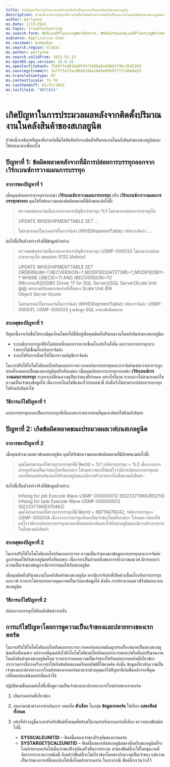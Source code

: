 ```yaml
---
title: เกิดปัญหาในการประมวลผลหลังจากติดตั้งปริมาณงานในคลังสินค้าของสเกลยูนิต
description: หัวข้อนี้จะอธิบายปัญหาที่อาจเกิดขึ้นได้ทันทีหลังจากติดตั้งปริมาณงานในคลังสินค้าของสเกลยูนิตและให้คำแนะนําเพื่อแก้ไข
author: perlynne
ms.date: 1/13/2022
ms.topic: troubleshooting
ms.search.form: WHSLoadPlanningWorkbench, WHSOutboundLoadPlanningWorkbench
audience: Application User
ms.reviewer: kamaybac
ms.search.region: Global
ms.author: perlynne
ms.search.validFrom: 2022-01-13
ms.dyn365.ops.version: 10.0.25
ms.openlocfilehash: f589ffed61b695f471989ab1dd693f30cd5d5262
ms.sourcegitcommit: 3a7f1fe72ac08e62dda1045e0fb97f7174b69a25
ms.translationtype: HT
ms.contentlocale: th-TH
ms.lasthandoff: 01/31/2022
ms.locfileid: "8071651"
---
```

# <a name="processing-issues-occur-after-a-scale-unit-warehouse-workload-is-installed"></a>เกิดปัญหาในการประมวลผลหลังจากติดตั้งปริมาณงานในคลังสินค้าของสเกลยูนิต

หัวข้อนี้จะอธิบายปัญหาที่อาจเกิดขึ้นได้ทันทีหลังจากติดตั้งปริมาณงานในคลังสินค้าของสเกลยูนิตและให้คำแนะนําเพื่อแก้ไข

## <a name="issue-1-error-after-a-load-is-released-from-a-load-planning-workbench"></a>ปัญหาที่ 1: ข้อผิดพลาดหลังจากที่มีการปล่อยการบรรทุกออกจากเวิร์กเบนซ์การวางแผนการบรรทุก

### <a name="symptoms-of-issue-1"></a>อาการของปัญหาที่ 1

เมื่อคุณปล่อยการบรรทุกจากหน้า **เวิร์กเบนซ์การวางแผนการบรรทุก** หรือ **เวิร์กเบนซ์การวางแผนการบรรทุกขาออก** คุณได้รับข้อความแสดงข้อผิดพลาดที่มีลักษณะต่อไปนี้:

> ตรวจพบข้อยกเว้นเมื่อการลงรายการบัญชีการบรรทุก %1 ไม่สามารถปล่อยการบรรทุกได้
> 
> UPDATE WHSSHIPMENTTABLE SET ...
> 
> ไม่สามารถแก้ไขเรกคอร์ดในการจัดส่ง (WHSShipmentTable) รหัสการจัดส่ง: ...

ต่อไปนี้เป็นตัวอย่างจริงที่มีข้อมูลตัวอย่าง:

> ตรวจพบข้อยกเว้นเมื่อการลงรายการบัญชีการบรรทุก USMF-000033 ไม่สามารถปล่อยการบรรทุกได้
session 5133 (Admin)
>
> UPDATE WHSSHIPMENTTABLE SET ORDERNUM=?,RECVERSION=?,MODIFIEDDATETIME=?,MODIFIEDBY=? WHERE ((RECID=?) AND (RECVERSION=?))  
> [Microsoft][ODBC Driver 17 for SQL Server][SQL Server]Scale Unit @@ พยายามอัปเดตเรกคอร์ดที่เป็นของ Scale Unit @A  
> Object Server Azure:
>
> ไม่สามารถแก้ไขเรกคอร์ดในการจัดส่ง (WHSShipmentTable) รหัสการจัดส่ง: USMF-000031, USMF-000033 ฐานข้อมูล SQL แสดงข้อผิดพลาด

### <a name="cause-of-issue-1"></a>สาเหตุของปัญหาที่ 1

ปัญหานี้อาจเกิดขึ้นได้หากมีชุดเงื่อนไขต่อไปนี้มีอยู่เมื่อคุณติดตั้งปริมาณงานในคลังสินค้าของสเกลยูนิต:

- ระบบมีการบรรทุกที่ยังไม่ปล่อยซึ่งหลายรายการเชื่อมโยงกับใบสั่งอื่น และรายการบรรทุกบางรายการไม่เชื่อมโยงกับการจัดส่ง
- ระบบได้รับการตั้งค่าให้ใช้การรวมบัญชีการจัดส่ง

ในการปรับใช้โทโพโลยีแบบไฮบริดแบบกระจาย เรกคอร์ดการบรรทุกและการจัดส่งแต่ละรายการจะถูกทำเครื่องหมายเป็นของสเกลยูนิตหรือฮับเฉพาะ เมื่อคุณปล่อยการบรรทุกจากหน้า **เวิร์กเบนซ์การวางแผนการบรรทุก** ระบบจะเปลี่ยนความเป็นเจ้าของที่กำหนด อย่างไรก็ตาม ระบบอาจไม่สามารถแก้ไขความเป็นเจ้าของข้อมูลได้ เนื่องจากเงื่อนไขที่แสดงไว้ก่อนหน้านี้ ดังนั้นจึงไม่สามารถปล่อยการบรรทุกไปยังคลังสินค้าได้

### <a name="resolution-of-issue-1"></a>วิธีการแก้ไขปัญหาที่ 1

แบ่งการบรรทุกออกเป็นการบรรทุกที่เล็กลงสองรายการก่อนที่คุณจะปล่อยไปยังคลังสินค้า

## <a name="issue-2-error-while-a-wave-is-processed-on-a-scale-unit"></a>ปัญหาที่ 2: เกิดข้อผิดพลาดขณะประมวลผลเวฟบนสเกลยูนิต

### <a name="symptoms-of-issue-2"></a>อาการของปัญหาที่ 2

เมื่อคุณประมวลผลเวฟบนสเกลยูนิต คุณได้รับข้อความแสดงข้อผิดพลาดที่มีลักษณะมต่อไปนี้:

> คุณไม่สามารถแก้ไขรายการบรรทุกที่มี RecId = %1 รหัสการบรรทุก = %2 เนื่องจากการบรรทุกยังคงเป็นเจ้าของโดยฮับองค์กร โปรดตรวจสอบให้แน่ใจว่ามีการปล่อยการบรรทุกขาออกที่สอดคล้องกันออกไปยังสเกลยูนิตและมีการสร้างรายการใบสั่งของคลังสินค้า

ต่อไปนี้เป็นตัวอย่างจริงที่มีข้อมูลตัวอย่าง:

> Infolog for job Execute Wave USMF-000000012 (9223377668365210)  
> Infolog for task Execute Wave USMF-000000012 (9223377668370462)  
> คุณไม่สามารถแก้ไขรายการบรรทุกที่มี RecId = 68719478242, รหัสการบรรทุก= USMF-000034 เนื่องจากการบรรทุกยังคงเป็นเจ้าของโดยฮับองค์กร โปรดตรวจสอบให้แน่ใจว่ามีการปล่อยการบรรทุกขาออกที่สอดคล้องกันออกไปยังสเกลยูนิตและมีการสร้างรายการใบสั่งของคลังสินค้า

### <a name="cause-of-issue-2"></a>สาเหตุของปัญหาที่ 2

ในการปรับใช้โทโพโลยีแบบไฮบริดแบบกระจาย ความเป็นเจ้าของของข้อมูลการบรรทุกและการจัดส่งถูกกำหนดให้กับสเกลยูนิตหรือฮับเฉพาะ เนื่องจากเป็นส่วนหนึ่งของการประมวลผลเวฟ มีการคาดว่าความเป็นเจ้าของข้อมูลจะมีการกำหนดให้กับสเกลยูนิต

เมื่อคุณติดตั้งปริมาณงานในคลังสินค้าของสเกลยูนิต หากมีการจัดส่งที่เปิดค้างเชื่อมโยงกับการบรรทุกและเวฟ ระบบจะไม่สามารถควบคุมความเป็นเจ้าของข้อมูลได้ ดังนั้น การประมวลผลเวฟจึงล้มเหลวบนสเกลยูนิต

### <a name="resolution-of-issue-2"></a>วิธีการแก้ไขปัญหาที่ 2

ปล่อยการบรรทุกไปยังคลังสินค้าจากฮับ

## <a name="troubleshoot-issues-by-viewing-a-records-ownership-and-destination"></a>การแก้ไขปัญหาโดยการดูความเป็นเจ้าของและปลายทางของเรกคอร์ด

ในการปรับใช้โทโพโลยีแบบไฮบริดแบบกระจาย เรกคอร์ดหลายชนิดถูกทำเครื่องหมายเป็นของสเกลยูนิตหรือฮับเฉพาะ หลังจากที่คุณสลับไปยังโทโพโลยีแบบไฮบริดแบบกระจายและ/หรือตั้งค่าปริมาณงานในคลังสินค้าของสเกลยูนิตใหม่ ระบบจะกําหนดความเป็นเจ้าของให้กับแต่ละเรกคอร์ดที่เกี่ยวข้อง กระบวนการนี้บางครั้งอาจทำให้เกิดข้อผิดพลาดหรือผลลัพธ์ที่ไม่คาดคิด ดังนั้น ข้อมูลเกี่ยวกับความเป็นเจ้าของและปลายทางการโอนย้ายของเรกคอร์ดสามารถช่วยคุณแก้ไขปัญหาที่เกิดขึ้นหลังจากที่คุณเปลี่ยนแปลงชนิดเหล่านั้นแล้วได้

ปฏิบัติตามขั้นตอนต่อไปนี้เพื่อดูความเป็นเจ้าของและปลายทางการโอนย้ายของเรกคอร์ด

1. เปิดเรกคอร์ดที่เกี่ยวข้อง
1. บนบานหน้าต่างการดำเนินการ บนแท็บ **ตัวเลือก** ในกลุ่ม **ข้อมูลเรกคอร์ด** ให้เลือก **แสดงฟิลด์ทั้งหมด**
1. หน้าที่ปรากฏขึ้นจะค่าสำหรับฟิลด์ทั้งหมดที่พร้อมใช้งานสำหรับเรกคอร์ดที่เลือก ตรวจสอบฟิลด์ต่อไปนี้:

    - **SYSSCALEUNITID** – ฟิลด์นี้แสดงเจ้าของปัจจุบันของเรกคอร์ด
    - **SYSTARGETSCALEUNITID** – ฟิลด์นี้แสดงรหัสสเกลยูนิตของฮับหรือสเกลยูนิตที่จะโอนย้ายเรกคอร์ดไปเมื่อเจ้าของปัจจุบันเสร็จสิ้นการทำงาน ค่าของฟิลด์นี้จะใช้โดยชุดงานที่จัดการกระบวนการชนิดนี้ ถึงแม้ว่าฟิลด์นี้จะไม่เกี่ยวข้องโดยตรงกับความเป็นเจ้าของ แต่ความเป็นเจ้าของอาจเปลี่ยนแปลงได้เมื่อโอนย้ายเรกคอร์ด ในบางกรณี ฟิลด์นี้จะเว้นว่างไว้
